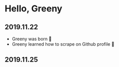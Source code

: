 # Hello, Greeny
## 2019.11.22
- Greeny was born :green_heart:
- Greeny learned how to scrape on Github profile 👣

## 2019.11.25
